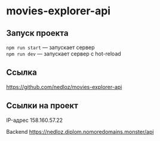 # movies-explorer-api

## Запуск проекта

`npm run start` — запускает сервер   
`npm run dev` — запускает сервер с hot-reload

## Ссылка
https://github.com/nedloz/movies-explorer-api


## Ссылки на проект

IP-адрес 158.160.57.22

Backend https://nedloz.diplom.nomoredomains.monster/api
